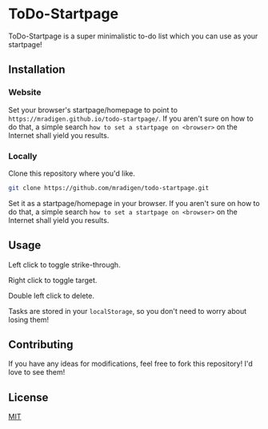 # ToDo-Startpage

ToDo-Startpage is a super minimalistic to-do list which you can use as your startpage!

## Installation

### Website

Set your browser's startpage/homepage to point to `https://mradigen.github.io/todo-startpage/`. If you aren't sure on how to do that, a simple search `how to set a startpage on <browser>` on the Internet shall yield you results.

### Locally
Clone this repository where you'd like.

```bash
git clone https://github.com/mradigen/todo-startpage.git
```

Set it as a startpage/homepage in your browser. If you aren't sure on how to do that, a simple search `how to set a startpage on <browser>` on the Internet shall yield you results.

## Usage

Left click to toggle strike-through.

Right click to toggle target.

Double left click to delete.

Tasks are stored in your `localStorage`, so you don't need to worry about losing them!

## Contributing
If you have any ideas for modifications, feel free to fork this repository! I'd love to see them!

## License
[MIT](./LICENSE)

